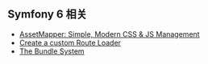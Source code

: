 ## Symfony 6 相关
- [AssetMapper: Simple, Modern CSS & JS Management](AssetMapper.md)
- [Create a custom Route Loader](CustomRouteLoader.md)
- [The Bundle System](BundleSystem.md)